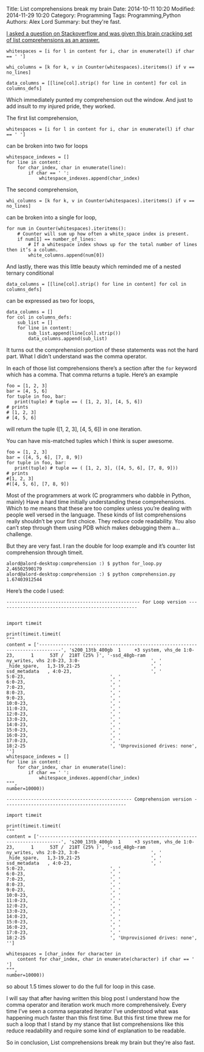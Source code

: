 Title: List comprehensions break my brain 
Date: 2014-10-11 10:20
Modified: 2014-11-29 10:20
Category: Programming
Tags: Programming,Python
Authors: Alex Lord
Summary: but they're fast.

[I asked a question on Stackoverflow and was given this brain cracking set of list comprehensions as an answer.](http://stackoverflow.com/questions/24792257/how-to-write-regular-expressions-to-match-white-space-delimited-multi-line-colum)

```
whitespaces = [i for l in content for i, char in enumerate(l) if char == ' ']

whi_columns = [k for k, v in Counter(whitespaces).iteritems() if v == no_lines]

data_columns = [[line[col].strip() for line in content] for col in columns_defs]
```

Which immediately punted my comprehension out the window. And just to add insult to my injured pride, they worked. 

The first list comprehension,

```
whitespaces = [i for l in content for i, char in enumerate(l) if char == ' ']
```

can be broken into two for loops
```
whitespace_indexes = []
for line in content:
    for char_index, char in enumerate(line):
        if char == ' ':
            whitespace_indexes.append(char_index)
```
The second comprehension,
```
whi_columns = [k for k, v in Counter(whitespaces).iteritems() if v == no_lines]
```

can be broken into a single for loop,
```
for num in Counter(whitespaces).iteritems():
    # Counter will sum up how often a white_space index is present.
    if num[1] == number_of_lines:
        # If a whitespace index shows up for the total number of lines then it’s a column.
        white_columns.append(num[0])
```


And lastly, there was this little beauty which reminded me of a nested ternary conditional
```
data_columns = [[line[col].strip() for line in content] for col in columns_defs]
```
can be expressed as two for loops,
```
data_columns = []
for col in columns_defs:
    sub_list = []
    for line in content:
        sub_list.append(line[col].strip())
        data_columns.append(sub_list)
```
It turns out the comprehension portion of these statements was not the hard part. What I didn’t understand was the comma operator. 

In each of those list comprehensions there’s a section after the `for` keyword which has a comma. That comma returns a tuple. Here’s an example 
```
foo = [1, 2, 3]
bar = [4, 5, 6]
for tuple in foo, bar:
   print(tuple) # tuple == ( [1, 2, 3], [4, 5, 6])
# prints 
# [1, 2, 3]
# [4, 5, 6] 
```
will return the tuple ([1, 2, 3], [4, 5, 6]) in one iteration.

You can have mis-matched tuples which I think is super awesome.

```
foo = [1, 2, 3]
bar = ([4, 5, 6], [7, 8, 9])
for tuple in foo, bar:
   print(tuple) # tuple == ( [1, 2, 3], ([4, 5, 6], [7, 8, 9]))
# prints 
#[1, 2, 3] 
#([4, 5, 6], [7, 8, 9]) 
```
Most of the programmers at work (C programmers who dabble in Python, mainly) Have a hard time initially understanding these comprehensions. Which to me means that these are too complex unless you’re dealing with people well versed in the language. These kinds of list comprehensions really shouldn’t be your first choice. They reduce code readability. You also can’t step through them using PDB which makes debugging them a... challenge. 

But they are very fast. I ran the double for loop example and it’s counter list comprehension through timeit. 
```
alord@alord-desktop:comprehension :) $ python for_loop.py 
2.46502590179
alord@alord-desktop:comprehension :) $ python comprehension.py 
1.67403912544
```
Here’s the code I used:

```
------------------------------------------------- For Loop version ---------------------------------------------------


import timeit

print(timeit.timeit(
"""
content = ['------------------------------------------------------------------------------', 's200_13tb_400gb  1     +3 system, vhs_de 1:0-23,      1      53T /  218T (25% )', '-ssd_48gb-ram             ny_writes, vhs 2:0-23, 3:0-                          ', '                          _hide_spare,   1,3-19,21-25                          ', '                          ssd_metadata   , 4:0-23,                             ', '                                         5:0-23,                               ', '                                         6:0-23,                               ', '                                         7:0-23,                               ', '                                         8:0-23,                               ', '                                         9:0-23,                               ', '                                         10:0-23,                              ', '                                         11:0-23,                              ', '                                         12:0-23,                              ', '                                         13:0-23,                              ', '                                         14:0-23,                              ', '                                         15:0-23,                              ', '                                         16:0-23,                              ', '                                         17:0-23,                              ', '                                         18:2-25                               ', 'Unprovisioned drives: none', '']
whitespace_indexes = []
for line in content:
    for char_index, char in enumerate(line):
        if char == ' ':
            whitespace_indexes.append(char_index)
""",
number=10000))
```
```
---------------------------------------------- Comprehension version ---------------------------------------------

import timeit

print(timeit.timeit(
"""
content = ['------------------------------------------------------------------------------', 's200_13tb_400gb  1     +3 system, vhs_de 1:0-23,      1      53T /  218T (25% )', '-ssd_48gb-ram             ny_writes, vhs 2:0-23, 3:0-                          ', '                          _hide_spare,   1,3-19,21-25                          ', '                          ssd_metadata   , 4:0-23,                             ', '                                         5:0-23,                               ', '                                         6:0-23,                               ', '                                         7:0-23,                               ', '                                         8:0-23,                               ', '                                         9:0-23,                               ', '                                         10:0-23,                              ', '                                         11:0-23,                              ', '                                         12:0-23,                              ', '                                         13:0-23,                              ', '                                         14:0-23,                              ', '                                         15:0-23,                              ', '                                         16:0-23,                              ', '                                         17:0-23,                              ', '                                         18:2-25                               ', 'Unprovisioned drives: none', '']

whitespaces = [char_index for character in
    content for char_index, char in enumerate(character) if char == ' ']
""",
number=10000))
```

so about 1.5 times slower to do the full for loop in this case. 

I will say that after having written this blog post I understand how the comma operator and iteration work much more comprehensively. Every time I’ve seen a comma separated iterator I’ve understood what was happening much faster than this first time. But this first time threw me for such a loop that I stand by my stance that list comprehensions like this reduce readability and require some kind of explanation to be readable. 

So in conclusion, List comprehensions break my brain but they're also fast. 




